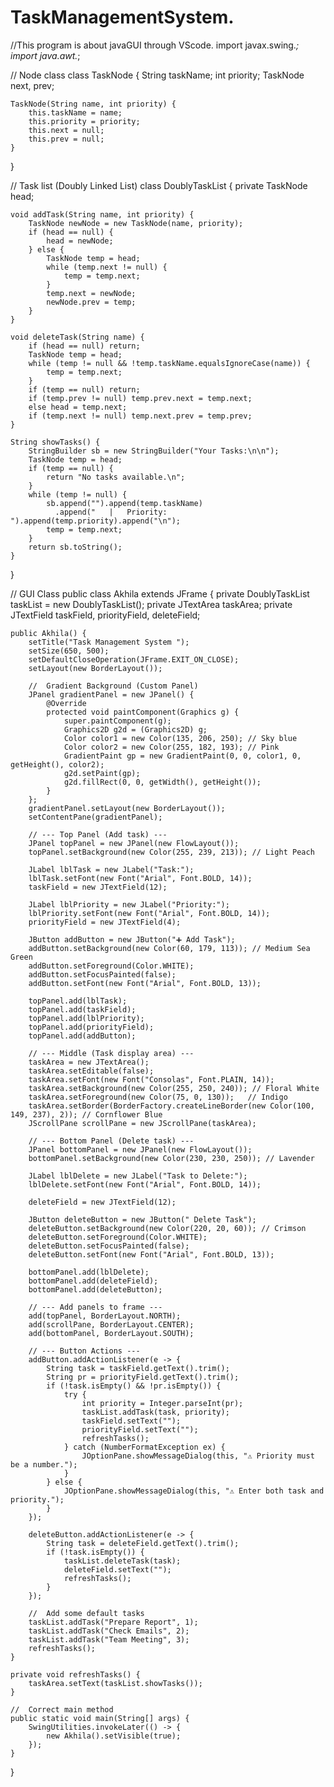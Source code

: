# TaskManagementSystem.
//This program is about javaGUI through VScode.
import javax.swing.*;
import java.awt.*;

// Node class
class TaskNode {
    String taskName;
    int priority;
    TaskNode next, prev;

    TaskNode(String name, int priority) {
        this.taskName = name;
        this.priority = priority;
        this.next = null;
        this.prev = null;
    }
}

// Task list (Doubly Linked List)
class DoublyTaskList {
    private TaskNode head;

    void addTask(String name, int priority) {
        TaskNode newNode = new TaskNode(name, priority);
        if (head == null) {
            head = newNode;
        } else {
            TaskNode temp = head;
            while (temp.next != null) {
                temp = temp.next;
            }
            temp.next = newNode;
            newNode.prev = temp;
        }
    }

    void deleteTask(String name) {
        if (head == null) return;
        TaskNode temp = head;
        while (temp != null && !temp.taskName.equalsIgnoreCase(name)) {
            temp = temp.next;
        }
        if (temp == null) return;
        if (temp.prev != null) temp.prev.next = temp.next;
        else head = temp.next;
        if (temp.next != null) temp.next.prev = temp.prev;
    }

    String showTasks() {
        StringBuilder sb = new StringBuilder("Your Tasks:\n\n");
        TaskNode temp = head;
        if (temp == null) {
            return "No tasks available.\n";
        }
        while (temp != null) {
            sb.append("").append(temp.taskName)
              .append("   |   Priority: ").append(temp.priority).append("\n");
            temp = temp.next;
        }
        return sb.toString();
    }
}

// GUI Class
public class Akhila extends JFrame {
    private DoublyTaskList taskList = new DoublyTaskList();
    private JTextArea taskArea;
    private JTextField taskField, priorityField, deleteField;

    public Akhila() {
        setTitle("Task Management System ");
        setSize(650, 500);
        setDefaultCloseOperation(JFrame.EXIT_ON_CLOSE);
        setLayout(new BorderLayout());

        //  Gradient Background (Custom Panel)
        JPanel gradientPanel = new JPanel() {
            @Override
            protected void paintComponent(Graphics g) {
                super.paintComponent(g);
                Graphics2D g2d = (Graphics2D) g;
                Color color1 = new Color(135, 206, 250); // Sky blue
                Color color2 = new Color(255, 182, 193); // Pink
                GradientPaint gp = new GradientPaint(0, 0, color1, 0, getHeight(), color2);
                g2d.setPaint(gp);
                g2d.fillRect(0, 0, getWidth(), getHeight());
            }
        };
        gradientPanel.setLayout(new BorderLayout());
        setContentPane(gradientPanel);

        // --- Top Panel (Add task) ---
        JPanel topPanel = new JPanel(new FlowLayout());
        topPanel.setBackground(new Color(255, 239, 213)); // Light Peach

        JLabel lblTask = new JLabel("Task:");
        lblTask.setFont(new Font("Arial", Font.BOLD, 14));
        taskField = new JTextField(12);

        JLabel lblPriority = new JLabel("Priority:");
        lblPriority.setFont(new Font("Arial", Font.BOLD, 14));
        priorityField = new JTextField(4);

        JButton addButton = new JButton("➕ Add Task");
        addButton.setBackground(new Color(60, 179, 113)); // Medium Sea Green
        addButton.setForeground(Color.WHITE);
        addButton.setFocusPainted(false);
        addButton.setFont(new Font("Arial", Font.BOLD, 13));

        topPanel.add(lblTask);
        topPanel.add(taskField);
        topPanel.add(lblPriority);
        topPanel.add(priorityField);
        topPanel.add(addButton);

        // --- Middle (Task display area) ---
        taskArea = new JTextArea();
        taskArea.setEditable(false);
        taskArea.setFont(new Font("Consolas", Font.PLAIN, 14));
        taskArea.setBackground(new Color(255, 250, 240)); // Floral White
        taskArea.setForeground(new Color(75, 0, 130));   // Indigo
        taskArea.setBorder(BorderFactory.createLineBorder(new Color(100, 149, 237), 2)); // Cornflower Blue
        JScrollPane scrollPane = new JScrollPane(taskArea);

        // --- Bottom Panel (Delete task) ---
        JPanel bottomPanel = new JPanel(new FlowLayout());
        bottomPanel.setBackground(new Color(230, 230, 250)); // Lavender

        JLabel lblDelete = new JLabel("Task to Delete:");
        lblDelete.setFont(new Font("Arial", Font.BOLD, 14));

        deleteField = new JTextField(12);

        JButton deleteButton = new JButton(" Delete Task");
        deleteButton.setBackground(new Color(220, 20, 60)); // Crimson
        deleteButton.setForeground(Color.WHITE);
        deleteButton.setFocusPainted(false);
        deleteButton.setFont(new Font("Arial", Font.BOLD, 13));

        bottomPanel.add(lblDelete);
        bottomPanel.add(deleteField);
        bottomPanel.add(deleteButton);

        // --- Add panels to frame ---
        add(topPanel, BorderLayout.NORTH);
        add(scrollPane, BorderLayout.CENTER);
        add(bottomPanel, BorderLayout.SOUTH);

        // --- Button Actions ---
        addButton.addActionListener(e -> {
            String task = taskField.getText().trim();
            String pr = priorityField.getText().trim();
            if (!task.isEmpty() && !pr.isEmpty()) {
                try {
                    int priority = Integer.parseInt(pr);
                    taskList.addTask(task, priority);
                    taskField.setText("");
                    priorityField.setText("");
                    refreshTasks();
                } catch (NumberFormatException ex) {
                    JOptionPane.showMessageDialog(this, "⚠ Priority must be a number.");
                }
            } else {
                JOptionPane.showMessageDialog(this, "⚠ Enter both task and priority.");
            }
        });

        deleteButton.addActionListener(e -> {
            String task = deleteField.getText().trim();
            if (!task.isEmpty()) {
                taskList.deleteTask(task);
                deleteField.setText("");
                refreshTasks();
            }
        });

        //  Add some default tasks
        taskList.addTask("Prepare Report", 1);
        taskList.addTask("Check Emails", 2);
        taskList.addTask("Team Meeting", 3);
        refreshTasks();
    }

    private void refreshTasks() {
        taskArea.setText(taskList.showTasks());
    }

    //  Correct main method
    public static void main(String[] args) {
        SwingUtilities.invokeLater(() -> {
            new Akhila().setVisible(true);
        });
    }
}




